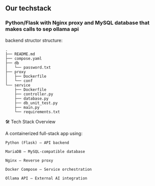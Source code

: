 ## Our techstack
### Python/Flask with Nginx proxy and MySQL database that makes calls to sep ollama api

backend structor structure:
```
.
├── README.md
├── compose.yaml
├── db
│   └── password.txt
├── proxy
│   ├── Dockerfile
│   └── conf
└── service
    ├── Dockerfile
    ├── controller.py
    ├── database.py
    ├── db_unit_test.py
    ├── main.py
    └── requirements.txt

```

🛠️ Tech Stack Overview

A containerized full-stack app using:

    Python (Flask) – API backend

    MariaDB – MySQL-compatible database

    Nginx – Reverse proxy

    Docker Compose – Service orchestration

    Ollama API – External AI integration
